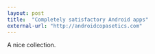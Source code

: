 ```yaml
---
layout: post
title:  "Completely satisfactory Android apps"
external-url: "http://androidcopasetics.com"
---
```


A nice collection.